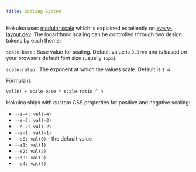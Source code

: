 ```yaml
---
title: Scaling System
---
```


Hokulea uses [modular scale](https://every-layout.dev/rudiments/modular-scale/)
which is explained excellently on [every-layout.dev](https://every-layout.dev).
The logarithmic scaling can be controlled through two design tokens by each theme:

`scale-base`
: Base value for scaling. Default value is `0.8rem` and is based on your
browsers default font size (usually `16px`).

`scale-ratio`
: The exponent at which the values scale. Default is `1.4`

Formula is:

```txt
val(n) = scale-base * scale-ratio ^ n
```

Hokulea ships with custom CSS properties for positive and negative scaling:

- `--s-4: val(-4)`
- `--s-3: val(-3)`
- `--s-2: val(-2)`
- `--s-1: val(-1)`
- `--s0: val(0)` - the default value
- `--s1: val(1)`
- `--s2: val(2)`
- `--s3: val(3)`
- `--s4: val(4)`
